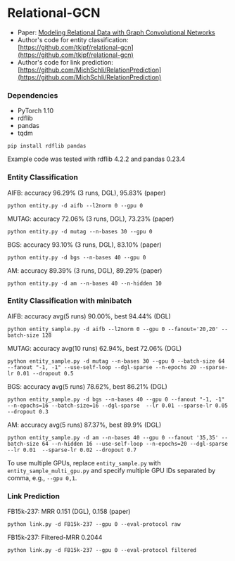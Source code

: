 # Relational-GCN

* Paper: [Modeling Relational Data with Graph Convolutional Networks](https://arxiv.org/abs/1703.06103)
* Author's code for entity classification: [https://github.com/tkipf/relational-gcn](https://github.com/tkipf/relational-gcn)
* Author's code for link prediction: [https://github.com/MichSchli/RelationPrediction](https://github.com/MichSchli/RelationPrediction)

### Dependencies
* PyTorch 1.10
* rdflib
* pandas
* tqdm

```
pip install rdflib pandas
```

Example code was tested with rdflib 4.2.2 and pandas 0.23.4

### Entity Classification
AIFB: accuracy 96.29% (3 runs, DGL), 95.83% (paper)
```
python entity.py -d aifb --l2norm 0 --gpu 0
```

MUTAG: accuracy 72.06% (3 runs, DGL), 73.23% (paper)
```
python entity.py -d mutag --n-bases 30 --gpu 0
```

BGS: accuracy 93.10% (3 runs, DGL), 83.10% (paper)
```
python entity.py -d bgs --n-bases 40 --gpu 0
```

AM: accuracy 89.39% (3 runs, DGL), 89.29% (paper)
```
python entity.py -d am --n-bases 40 --n-hidden 10
```

### Entity Classification with minibatch

AIFB: accuracy avg(5 runs) 90.00%, best 94.44% (DGL)
```
python entity_sample.py -d aifb --l2norm 0 --gpu 0 --fanout='20,20' --batch-size 128
```

MUTAG: accuracy avg(10 runs) 62.94%, best 72.06% (DGL)
```
python entity_sample.py -d mutag --n-bases 30 --gpu 0 --batch-size 64 --fanout "-1, -1" --use-self-loop --dgl-sparse --n-epochs 20 --sparse-lr 0.01 --dropout 0.5
```

BGS: accuracy avg(5 runs) 78.62%, best 86.21% (DGL)
```
python entity_sample.py -d bgs --n-bases 40 --gpu 0 --fanout "-1, -1"  --n-epochs=16 --batch-size=16 --dgl-sparse  --lr 0.01 --sparse-lr 0.05 --dropout 0.3
```

AM: accuracy avg(5 runs) 87.37%, best 89.9% (DGL)
```
python entity_sample.py -d am --n-bases 40 --gpu 0 --fanout '35,35' --batch-size 64 --n-hidden 16 --use-self-loop --n-epochs=20 --dgl-sparse --lr 0.01  --sparse-lr 0.02 --dropout 0.7
```

To use multiple GPUs, replace `entity_sample.py` with `entity_sample_multi_gpu.py` and specify
multiple GPU IDs separated by comma, e.g., `--gpu 0,1`.

### Link Prediction
FB15k-237: MRR 0.151 (DGL), 0.158 (paper)
```
python link.py -d FB15k-237 --gpu 0 --eval-protocol raw
```
FB15k-237: Filtered-MRR 0.2044
```
python link.py -d FB15k-237 --gpu 0 --eval-protocol filtered
```

